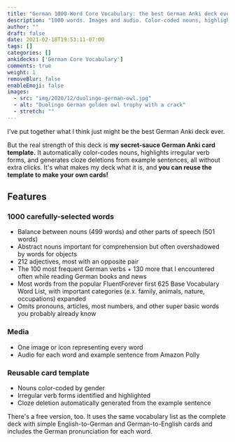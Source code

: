 ```yaml
---
title: "German 1000-Word Core Vocabulary: the best German Anki deck ever. Probably."
description: "1000 words. Images and audio. Color-coded nouns, highlighted irregular verbs, cloze deletions based on example sentences, and an Anki card template that you can re-use to do all that color-coding, highlighting, and cloze-deleting for your own cards automatically. It's the best German Anki deck ever. Probably."
author: ""
draft: false
date: 2021-02-18T19:53:11-07:00
tags: []
categories: []
ankidecks: ['German Core Vocabulary']
comments: true
weight: 1
removeBlur: false
enableEmoji: false
images:
  - src: "img/2020/12/duolingo-german-owl.jpg"
  - alt: "Duolingo German golden owl trophy with a crack"
  - stretch: ""
---
```




I've put together what I think just might be the best German Anki deck ever.

But the real strength of this deck is **my secret-sauce German Anki card template.** It automatically color-codes nouns, highlights irregular verb forms, and generates cloze deletions from example sentences, all without extra clicks. It's what makes my deck what it is, and **you can reuse the template to make your own cards!**

 

## Features

### 1000 carefully-selected words

* Balance between nouns (499 words) and other parts of speech (501 words)
* Abstract nouns important for comprehension but often overshadowed by words for objects
* 212 adjectives, most with an opposite pair
* The 100 most frequent German verbs + 130 more that I encountered often while reading German books and news
* Most words from the popular FluentForever first 625 Base Vocabulary Word List, with important categories (e.x. family, animals, nature, occupations) expanded 
* Omits pronouns, articles, most numbers, and other super basic words you probably already know

### Media

* One image or icon representing every word
* Audio for each word and example sentence from Amazon Polly

### Reusable card template 

* Nouns color-coded by gender
* Irregular verb forms identified and highlighted
* Cloze deletion automatically generated from the example sentence

There's a free version, too. It uses the same vocabulary list as the complete deck with simple English-to-German and German-to-English cards and includes the German pronunciation for each word.


